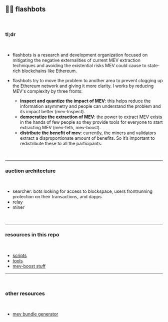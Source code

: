 ## 🤖🔪 flashbots

<br>

### tl;dr

<br>

* flashbots is a research and development organization focused on mitigating the negative externalities of current MEV extraction techniques and avoiding the existential risks MEV could cause to state-rich blockchains like Ethereum.

* flashbots try to move the problem to another area to prevent clogging up the Ethereum network and giving it more clarity. I works by reducing MEV's complexity by three fronts:
    - **inspect and quantize the impact of MEV**: this helps reduce the information asymmetry and people can understand the problem and its impact better (mev-Inspect).
    - **democratize the extraction of MEV**: the power to extract MEV exists in the hands of few people so they provide tools for everyone to start extracting MEV (mev-feth, mev-boost).
    - **distribute the benefit of mev**: currently, the miners and validators extract a disproportionate amount of benefits. So it’s important to redistribute these to all the participants.

<br>

---

### auction architecture

<br>

- searcher: bots looking for access to blockspace, users frontrunning protection on their transactions, and dapps
- relay
- miner

<br>

----

### resources in this repo

<br>

* [scripts](https://github.com/bt3gl-labs/1337_mev_toolkit/tree/main/flashbots/scripts)
* [tools](https://github.com/bt3gl-labs/1337_mev_toolkit/tree/main/flashbots/tools)
* [mev-boost stuff](https://github.com/bt3gl-labs/1337_mev_toolkit/tree/main/flashbots/mev-boost)



----

<br>


### other resources

<br>

* [mev bundle generator](https://github.com/Alcibiades-Capital/mev_bundle_generator)


